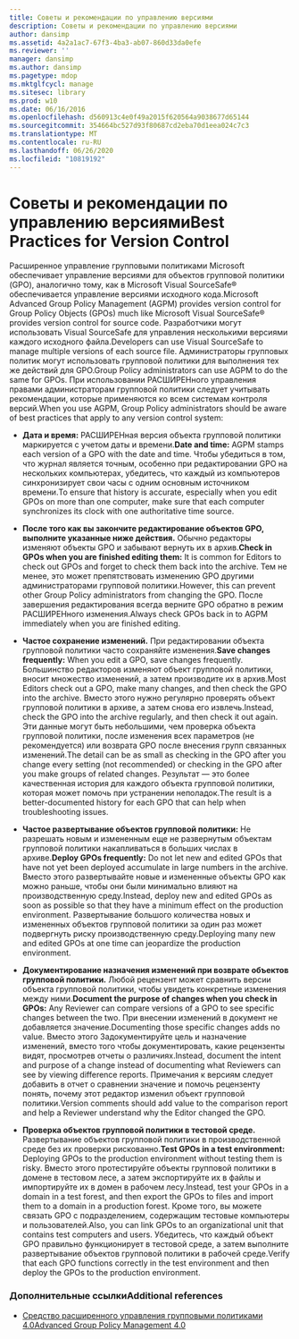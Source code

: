```yaml
---
title: Советы и рекомендации по управлению версиями
description: Советы и рекомендации по управлению версиями
author: dansimp
ms.assetid: 4a2a1ac7-67f3-4ba3-ab07-860d33da0efe
ms.reviewer: ''
manager: dansimp
ms.author: dansimp
ms.pagetype: mdop
ms.mktglfcycl: manage
ms.sitesec: library
ms.prod: w10
ms.date: 06/16/2016
ms.openlocfilehash: d560913c4e0f49a2015f620564a9038677d65144
ms.sourcegitcommit: 354664bc527d93f80687cd2eba70d1eea024c7c3
ms.translationtype: MT
ms.contentlocale: ru-RU
ms.lasthandoff: 06/26/2020
ms.locfileid: "10819192"
---
```

# <span data-ttu-id="72298-103">Советы и рекомендации по управлению версиями</span><span class="sxs-lookup"><span data-stu-id="72298-103">Best Practices for Version Control</span></span>


<span data-ttu-id="72298-104">Расширенное управление групповыми политиками Microsoft обеспечивает управление версиями для объектов групповой политики (GPO), аналогично тому, как в Microsoft Visual SourceSafe® обеспечивается управление версиями исходного кода.</span><span class="sxs-lookup"><span data-stu-id="72298-104">Microsoft Advanced Group Policy Management (AGPM) provides version control for Group Policy Objects (GPOs) much like Microsoft Visual SourceSafe® provides version control for source code.</span></span> <span data-ttu-id="72298-105">Разработчики могут использовать Visual SourceSafe для управления несколькими версиями каждого исходного файла.</span><span class="sxs-lookup"><span data-stu-id="72298-105">Developers can use Visual SourceSafe to manage multiple versions of each source file.</span></span> <span data-ttu-id="72298-106">Администраторы групповых политик могут использовать групповой политики для выполнения тех же действий для GPO.</span><span class="sxs-lookup"><span data-stu-id="72298-106">Group Policy administrators can use AGPM to do the same for GPOs.</span></span> <span data-ttu-id="72298-107">При использовании РАСШИРЕНного управления правами администраторам групповой политики следует учитывать рекомендации, которые применяются ко всем системам контроля версий.</span><span class="sxs-lookup"><span data-stu-id="72298-107">When you use AGPM, Group Policy administrators should be aware of best practices that apply to any version control system:</span></span>

-   <span data-ttu-id="72298-108">**Дата и время:** РАСШИРЕНная версия объекта групповой политики маркируется с учетом даты и времени.</span><span class="sxs-lookup"><span data-stu-id="72298-108">**Date and time:** AGPM stamps each version of a GPO with the date and time.</span></span> <span data-ttu-id="72298-109">Чтобы убедиться в том, что журнал является точным, особенно при редактировании GPO на нескольких компьютерах, убедитесь, что каждый из компьютеров синхронизирует свои часы с одним основным источником времени.</span><span class="sxs-lookup"><span data-stu-id="72298-109">To ensure that history is accurate, especially when you edit GPOs on more than one computer, make sure that each computer synchronizes its clock with one authoritative time source.</span></span>

-   <span data-ttu-id="72298-110">**После того как вы закончите редактирование объектов GPO, выполните указанные ниже действия.** Обычно редакторы изменяют объекты GPO и забывают вернуть их в архив.</span><span class="sxs-lookup"><span data-stu-id="72298-110">**Check in GPOs when you are finished editing them:** It is common for Editors to check out GPOs and forget to check them back into the archive.</span></span> <span data-ttu-id="72298-111">Тем не менее, это может препятствовать изменению GPO другими администраторами групповой политики.</span><span class="sxs-lookup"><span data-stu-id="72298-111">However, this can prevent other Group Policy administrators from changing the GPO.</span></span> <span data-ttu-id="72298-112">После завершения редактирования всегда верните GPO обратно в режим РАСШИРЕНного изменения.</span><span class="sxs-lookup"><span data-stu-id="72298-112">Always check GPOs back in to AGPM immediately when you are finished editing.</span></span>

-   <span data-ttu-id="72298-113">**Частое сохранение изменений.** При редактировании объекта групповой политики часто сохраняйте изменения.</span><span class="sxs-lookup"><span data-stu-id="72298-113">**Save changes frequently:** When you edit a GPO, save changes frequently.</span></span> <span data-ttu-id="72298-114">Большинство редакторов изменяют объект групповой политики, вносит множество изменений, а затем производите их в архив.</span><span class="sxs-lookup"><span data-stu-id="72298-114">Most Editors check out a GPO, make many changes, and then check the GPO into the archive.</span></span> <span data-ttu-id="72298-115">Вместо этого нужно регулярно проверять объект групповой политики в архиве, а затем снова его извлечь.</span><span class="sxs-lookup"><span data-stu-id="72298-115">Instead, check the GPO into the archive regularly, and then check it out again.</span></span> <span data-ttu-id="72298-116">Эти данные могут быть небольшими, чем проверка объекта групповой политики, после изменения всех параметров (не рекомендуется) или возврата GPO после внесения групп связанных изменений.</span><span class="sxs-lookup"><span data-stu-id="72298-116">The detail can be as small as checking in the GPO after you change every setting (not recommended) or checking in the GPO after you make groups of related changes.</span></span> <span data-ttu-id="72298-117">Результат — это более качественная история для каждого объекта групповой политики, которая может помочь при устранении неполадок.</span><span class="sxs-lookup"><span data-stu-id="72298-117">The result is a better-documented history for each GPO that can help when troubleshooting issues.</span></span>

-   <span data-ttu-id="72298-118">**Частое развертывание объектов групповой политики:** Не разрешать новым и измененным еще не развернутым объектам групповой политики накапливаться в больших числах в архиве.</span><span class="sxs-lookup"><span data-stu-id="72298-118">**Deploy GPOs frequently:** Do not let new and edited GPOs that have not yet been deployed accumulate in large numbers in the archive.</span></span> <span data-ttu-id="72298-119">Вместо этого развертывайте новые и измененные объекты GPO как можно раньше, чтобы они были минимально влияют на производственную среду.</span><span class="sxs-lookup"><span data-stu-id="72298-119">Instead, deploy new and edited GPOs as soon as possible so that they have a minimum effect on the production environment.</span></span> <span data-ttu-id="72298-120">Развертывание большого количества новых и измененных объектов групповой политики за один раз может подвергнуть риску производственную среду.</span><span class="sxs-lookup"><span data-stu-id="72298-120">Deploying many new and edited GPOs at one time can jeopardize the production environment.</span></span>

-   <span data-ttu-id="72298-121">**Документирование назначения изменений при возврате объектов групповой политики.** Любой рецензент может сравнить версии объекта групповой политики, чтобы увидеть конкретные изменения между ними.</span><span class="sxs-lookup"><span data-stu-id="72298-121">**Document the purpose of changes when you check in GPOs:** Any Reviewer can compare versions of a GPO to see specific changes between the two.</span></span> <span data-ttu-id="72298-122">При внесении изменений в документ не добавляется значение.</span><span class="sxs-lookup"><span data-stu-id="72298-122">Documenting those specific changes adds no value.</span></span> <span data-ttu-id="72298-123">Вместо этого Задокументируйте цель и назначение изменений, вместо того чтобы документировать, какие рецензенты видят, просмотрев отчеты о различиях.</span><span class="sxs-lookup"><span data-stu-id="72298-123">Instead, document the intent and purpose of a change instead of documenting what Reviewers can see by viewing difference reports.</span></span> <span data-ttu-id="72298-124">Примечания к версиям следует добавить в отчет о сравнении значение и помочь рецензенту понять, почему этот редактор изменил объект групповой политики.</span><span class="sxs-lookup"><span data-stu-id="72298-124">Version comments should add value to the comparison report and help a Reviewer understand why the Editor changed the GPO.</span></span>

-   <span data-ttu-id="72298-125">**Проверка объектов групповой политики в тестовой среде.** Развертывание объектов групповой политики в производственной среде без их проверки рискованно.</span><span class="sxs-lookup"><span data-stu-id="72298-125">**Test GPOs in a test environment:** Deploying GPOs to the production environment without testing them is risky.</span></span> <span data-ttu-id="72298-126">Вместо этого протестируйте объекты групповой политики в домене в тестовом лесе, а затем экспортируйте их в файлы и импортируйте их в домен в рабочем лесу.</span><span class="sxs-lookup"><span data-stu-id="72298-126">Instead, test your GPOs in a domain in a test forest, and then export the GPOs to files and import them to a domain in a production forest.</span></span> <span data-ttu-id="72298-127">Кроме того, вы можете связать GPO с подразделением, содержащим тестовые компьютеры и пользователей.</span><span class="sxs-lookup"><span data-stu-id="72298-127">Also, you can link GPOs to an organizational unit that contains test computers and users.</span></span> <span data-ttu-id="72298-128">Убедитесь, что каждый объект GPO правильно функционирует в тестовой среде, а затем выполните развертывание объектов групповой политики в рабочей среде.</span><span class="sxs-lookup"><span data-stu-id="72298-128">Verify that each GPO functions correctly in the test environment and then deploy the GPOs to the production environment.</span></span>

### <span data-ttu-id="72298-129">Дополнительные ссылки</span><span class="sxs-lookup"><span data-stu-id="72298-129">Additional references</span></span>

-   [<span data-ttu-id="72298-130">Средство расширенного управления групповыми политиками 4.0</span><span class="sxs-lookup"><span data-stu-id="72298-130">Advanced Group Policy Management 4.0</span></span>](advanced-group-policy-management-40.md)

 

 





